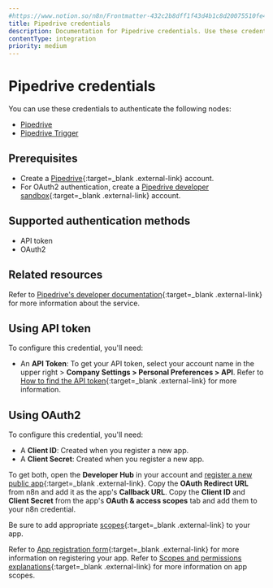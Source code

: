 ```yaml
---
#https://www.notion.so/n8n/Frontmatter-432c2b8dff1f43d4b1c8d20075510fe4
title: Pipedrive credentials
description: Documentation for Pipedrive credentials. Use these credentials to authenticate Pipedrive in n8n, a workflow automation platform.
contentType: integration
priority: medium
---
```


# Pipedrive credentials

You can use these credentials to authenticate the following nodes:

- [Pipedrive](/integrations/builtin/app-nodes/n8n-nodes-base.pipedrive/)
- [Pipedrive Trigger](/integrations/builtin/trigger-nodes/n8n-nodes-base.pipedrivetrigger/)

## Prerequisites

- Create a [Pipedrive](https://pipedrive.com/){:target=_blank .external-link} account.
- For OAuth2 authentication, create a [Pipedrive developer sandbox](https://developers.pipedrive.com/){:target=_blank .external-link} account.

## Supported authentication methods

- API token
- OAuth2

## Related resources

Refer to [Pipedrive's developer documentation](https://pipedrive.readme.io/docs/getting-started){:target=_blank .external-link} for more information about the service.

## Using API token

To configure this credential, you'll need:

- An **API Token**: To get your API token, select your account name in the upper right > **Company Settings > Personal Preferences > API**. Refer to [How to find the API token](https://pipedrive.readme.io/docs/how-to-find-the-api-token){:target=_blank .external-link} for more information.

## Using OAuth2

To configure this credential, you'll need:

- A **Client ID**: Created when you register a new app.
- A **Client Secret**: Created when you register a new app.

To get both, open the **Developer Hub** in your account and [register a new public app](https://pipedrive.readme.io/docs/marketplace-registering-the-app#register-a-new-public-app){:target=_blank .external-link}. Copy the **OAuth Redirect URL** from n8n and add it as the app's **Callback URL**. Copy the **Client ID** and **Client Secret** from the app's **OAuth & access scopes** tab and add them to your n8n credential.

Be sure to add appropriate [scopes](https://pipedrive.readme.io/docs/marketplace-registering-the-app#oauth--access-scopes){:target=_blank .external-link} to your app. 

Refer to [App registration form](https://pipedrive.readme.io/docs/marketplace-registering-the-app#app-registration-form){:target=_blank .external-link} for more information on registering your app. Refer to [Scopes and permissions explanations](https://pipedrive.readme.io/docs/marketplace-scopes-and-permissions-explanations){:target=_blank .external-link} for more information on app scopes.